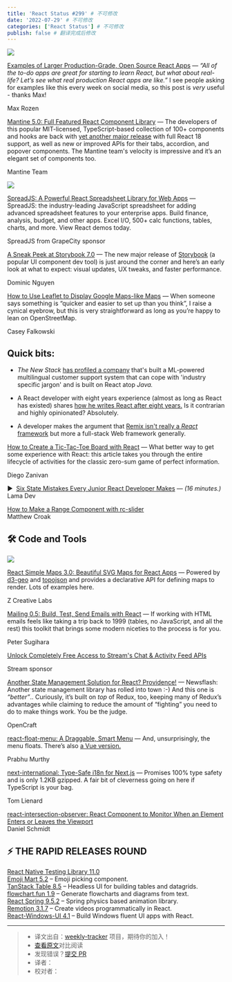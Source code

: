 ```yaml
---
title: 'React Status #299' # 不可修改
date: '2022-07-29' # 不可修改
categories: ['React Status'] # 不可修改
publish: false # 翻译完成后修改
---
```


[![](https://res.cloudinary.com/cpress/image/upload/w_1280,e_sharpen:60/uc0jwt9pbqdl2y3rnbax.jpg)](https://react.statuscode.com/link/126792/web)

<!--以上是预览信息，图片一张或限制百字左右，前者优先，全文请使用二级及以下标题-->
<!-- more -->

[Examples of Larger Production-Grade, Open Source React Apps](https://react.statuscode.com/link/126792/web "maxrozen.com") — _“All of the to-do apps are great for starting to learn React, but what about real-life? Let’s see what real production React apps are like.”_ I see people asking for examples like this every week on social media, so this post is _very_ useful - thanks Max!

Max Rozen

[Mantine 5.0: Full Featured React Component Library](https://react.statuscode.com/link/126793/web "mantine.dev") — The developers of this popular MIT-licensed, TypeScript-based collection of 100+ components and hooks are back with [yet another major release](https://react.statuscode.com/link/126794/web) with full React 18 support, as well as new or improved APIs for their tabs, accordion, and popover components. The Mantine team's velocity is impressive and it’s an elegant set of components too.

Mantine Team

[![](https://copm.s3.amazonaws.com/addd80b8.png)](https://react.statuscode.com/link/126795/web)

[SpreadJS: A Powerful React Spreadsheet Library for Web Apps](https://react.statuscode.com/link/126795/web "www.grapecity.com") — SpreadJS: the industry-leading JavaScript spreadsheet for adding advanced spreadsheet features to your enterprise apps. Build finance, analysis, budget, and other apps. Excel I/O, 500+ calc functions, tables, charts, and more. View React demos today.

SpreadJS from GrapeCity sponsor

[A Sneak Peek at Storybook 7.0](https://react.statuscode.com/link/126796/web "storybook.js.org") — The new major release of [Storybook](https://react.statuscode.com/link/126797/web) (a popular UI component dev tool) is just around the corner and here’s an early look at what to expect: visual updates, UX tweaks, and faster performance.

Dominic Nguyen

[How to Use Leaflet to Display Google Maps-like Maps](https://react.statuscode.com/link/126798/web "spin.atomicobject.com") — When someone says something is “quicker and easier to set up than you think”, I raise a cynical eyebrow, but this is very straightforward as long as you’re happy to lean on OpenStreetMap.

Casey Falkowski

## **Quick bits:**

*   _The New Stack_ [has profiled a company](https://react.statuscode.com/link/126799/web) that's built a ML-powered multilingual customer support system that can cope with 'industry specific jargon' and is built on React atop _Java._
    
*   A React developer with eight years experience (almost as long as React has existed) shares [how he writes React after eight years.](https://react.statuscode.com/link/126800/web) Is it contrarian and highly opinionated? Absolutely.
    
*   A developer makes the argument that [Remix isn't really a _React_ framework](https://react.statuscode.com/link/126801/web) but more a full-stack Web framework generally.
    
[How to Create a Tic-Tac-Toe Board with React](https://react.statuscode.com/link/126804/web "blog.avenuecode.com") — What better way to get some experience with React: this article takes you through the entire lifecycle of activities for the classic zero-sum game of perfect information.

Diego Zanivan

▶  [Six State Mistakes Every Junior React Developer Makes](https://react.statuscode.com/link/126805/web) — _(16 minutes.)_  
Lama Dev

[How to Make a Range Component with rc-slider](https://react.statuscode.com/link/126806/web)  
Matthew Croak

## 🛠 Code and Tools

[![](https://res.cloudinary.com/cpress/image/upload/w_1280,e_sharpen:60/blpc6z6uyw0gjqegcxek.jpg)](https://react.statuscode.com/link/126807/web)

[React Simple Maps 3.0: Beautiful SVG Maps for React Apps](https://react.statuscode.com/link/126807/web "www.react-simple-maps.io") — Powered by [d3-geo](https://react.statuscode.com/link/126808/web) and [topojson](https://react.statuscode.com/link/126809/web) and provides a declarative API for defining maps to render. Lots of examples here.

Z Creative Labs

[Mailing 0.5: Build, Test, Send Emails with React](https://react.statuscode.com/link/126810/web "github.com") — If working with HTML emails feels like taking a trip back to 1999 (tables, no JavaScript, and all the rest) this toolkit that brings some modern niceties to the process is for you.

Peter Sugihara

[Unlock Completely Free Access to Stream's Chat & Activity Feed APIs](https://react.statuscode.com/link/126811/web "getstream.io")

Stream sponsor

[Another State Management Solution for React? Providence!](https://react.statuscode.com/link/126812/web "opencraft.com") — Newsflash: Another state management library has rolled into town :-) And this one is _“better”_.. Curiously, it’s built on _top_ of Redux, too, keeping many of Redux’s advantages while claiming to reduce the amount of “fighting” you need to do to make things work. You be the judge.

OpenCraft

[react-float-menu: A Draggable, Smart Menu](https://react.statuscode.com/link/126813/web "github.com") — And, unsurprisingly, the menu floats. There’s also [a Vue version.](https://react.statuscode.com/link/126814/web)

Prabhu Murthy

[next-international: Type-Safe i18n for Next.js](https://react.statuscode.com/link/126815/web "github.com") — Promises 100% type safety and is only 1.2KB gzipped. A fair bit of cleverness going on here if TypeScript is your bag.

Tom Lienard

[react-intersection-observer: React Component to Monitor When an Element Enters or Leaves the Viewport](https://react.statuscode.com/link/126816/web)  
Daniel Schmidt

## **⚡️ THE RAPID RELEASES ROUND**

[React Native Testing Library 11.0](https://react.statuscode.com/link/126817/web)  
[Emoji Mart 5.2](https://react.statuscode.com/link/126818/web) – Emoji picking component.  
[TanStack Table 8.5](https://react.statuscode.com/link/126819/web) – Headless UI for building tables and datagrids.  
[flowchart.fun 1.9](https://react.statuscode.com/link/126820/web) – Generate flowcharts and diagrams from text.  
[React Spring 9.5.2](https://react.statuscode.com/link/126821/web) – Spring physics based animation library.  
[Remotion 3.1.7](https://react.statuscode.com/link/126822/web) – Create videos programmatically in React.  
[React-Windows-UI 4.1](https://react.statuscode.com/link/126823/web) – Build Windows fluent UI apps with React.

---
> * 译文出自：[weekly-tracker](https://github.com/FEDarling/weekly-tracker) 项目，期待你的加入！
> * [查看原文](https://react.statuscode.com/issues/299)对比阅读
> * 发现错误？[提交 PR](https://github.com/FEDarling/weekly-tracker/blob/main/weeklys/react_status/299)
> * 译者：
> * 校对者：
